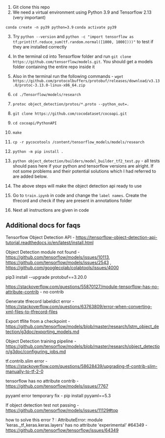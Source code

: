 1. Git clone this repo
2. We need a virtual environment using Python 3.9 and Tensorflow 2.13  (very important)

```conda create -n py39 python=3.9```
```conda activate py39```

3. Try `python --version` and 
`python -c "import tensorflow as tf;print(tf.reduce_sum(tf.random.normal([1000, 1000])))"` to test if they are installed correctly 

4.  In the terminal cd into Tensorflow folder and run `git clone https://github.com/tensorflow/models.git`. You should get a models folder containing the entire repo inside it

5. Also in the terminal run the following commands -  `wget https://github.com/protocolbuffers/protobuf/releases/download/v3.13.0/protoc-3.13.0-linux-x86_64.zip`

6. `cd ./Tensorflow/models/research`

7. `protoc object_detection/protos/*.proto --python_out=.`

8. `git clone https://github.com/cocodataset/cocoapi.git`

9. `cd cocoapi/PythonAPI`

10. `make`

11. `cp -r pycocotools /content/tensorflow_models/models/research`

12. `python -m pip install .`

13. `python object_detection/builders/model_builder_tf2_test.py` - all tests should pass here if your python and tensorflow versions are alright. If not some problems and their potential solutions which I had referred to are added below.

14. The above steps will make the object detection api ready to use

15. Go to `train.ipynb` in code and change the `label names`. Create the tfrecord and check if they are present in annotations folder

16. Next all instructions are given in code






## Additional docs for faqs


Tensorflow Object Detection API - https://tensorflow-object-detection-api-tutorial.readthedocs.io/en/latest/install.html







Object Detection module not found - https://github.com/tensorflow/models/issues/10113, https://github.com/tensorflow/models/issues/2543 , https://github.com/googlecolab/colabtools/issues/4000


pip3 install --upgrade protobuf==3.20.0

https://stackoverflow.com/questions/55870127/module-tensorflow-has-no-attribute-contrib - no contrib

Generate tfrecord labeldict error - https://stackoverflow.com/questions/63763809/error-when-converting-xml-files-to-tfrecord-files

Export tflite from a checkpoint - https://github.com/tensorflow/models/blob/master/research/lstm_object_detection/g3doc/exporting_models.md

Object Detection training pipeline - https://github.com/tensorflow/models/blob/master/research/object_detection/g3doc/configuring_jobs.md

tf.contrib.slim error - https://stackoverflow.com/questions/58628439/upgrading-tf-contrib-slim-manually-to-tf-2-0

tensorflow has no attribute contrib - https://github.com/tensorflow/models/issues/7767

pyyaml error temporary fix - pip install pyyaml==5.3

If object detection test not passing - https://github.com/tensorflow/models/issues/11129#top

how to solve this error ? : AttributeError: module 'keras._tf_keras.keras.layers' has no attribute 'experimental' #64349 - https://github.com/tensorflow/tensorflow/issues/64349
